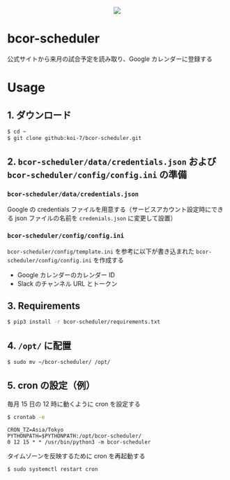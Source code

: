 <p align="center">
  <img src="https://github.com/koi-7/bcor-scheduler/assets/61448492/75783dcb-23d7-4a2a-9b03-b6c40424e51f">
</p>

# bcor-scheduler

公式サイトから来月の試合予定を読み取り、Google カレンダーに登録する

# Usage

## 1. ダウンロード

``` bash
$ cd ~
$ git clone github:koi-7/bcor-scheduler.git
```

## 2. `bcor-scheduler/data/credentials.json` および `bcor-scheduler/config/config.ini` の準備

### `bcor-scheduler/data/credentials.json`

Google の credentials ファイルを用意する（サービスアカウント設定時にできる json ファイルの名前を `credenials.json` に変更して設置）

### `bcor-scheduler/config/config.ini`

`bcor-scheduler/config/template.ini` を参考に以下が書き込まれた `bcor-scheduler/config/config.ini` を作成する
- Google カレンダーのカレンダー ID
- Slack のチャンネル URL とトークン

## 3. Requirements

``` bash
$ pip3 install -r bcor-scheduler/requirements.txt
```

## 4. `/opt/` に配置

``` bash
$ sudo mv ~/bcor-scheduler/ /opt/
```

## 5. cron の設定（例）

毎月 15 日の 12 時に動くように cron を設定する

``` bash
$ crontab -e
```

```
CRON_TZ=Asia/Tokyo
PYTHONPATH=$PYTHONPATH:/opt/bcor-scheduler/
0 12 15 * * /usr/bin/python3 -m bcor-scheduler
```

タイムゾーンを反映するために cron を再起動する

``` bash
$ sudo systemctl restart cron
```
